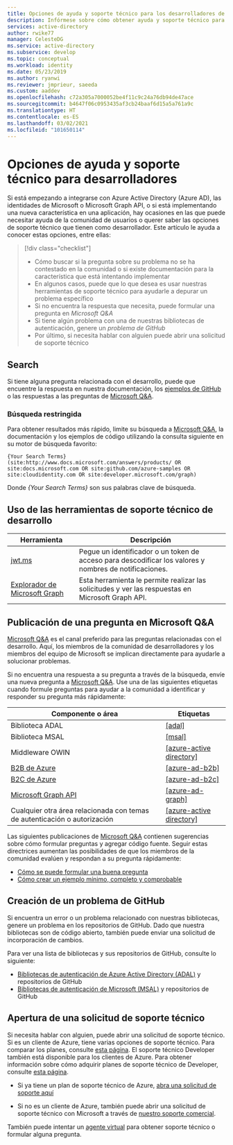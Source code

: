 ```yaml
---
title: Opciones de ayuda y soporte técnico para los desarrolladores de aplicaciones de Azure AD
description: Infórmese sobre cómo obtener ayuda y soporte técnico para preguntas relacionadas con el desarrollo, y para resolver los problemas que pueden surgir al crear aplicaciones que se integran con las identidades de Microsoft (Azure Active Directory y cuenta Microsoft)
services: active-directory
author: rwike77
manager: CelesteDG
ms.service: active-directory
ms.subservice: develop
ms.topic: conceptual
ms.workload: identity
ms.date: 05/23/2019
ms.author: ryanwi
ms.reviewer: jmprieur, saeeda
ms.custom: aaddev
ms.openlocfilehash: c72a305a7000052be4f11c9c24a76db94de47ace
ms.sourcegitcommit: b4647f06c0953435af3cb24baaf6d15a5a761a9c
ms.translationtype: HT
ms.contentlocale: es-ES
ms.lasthandoff: 03/02/2021
ms.locfileid: "101650114"
---
```

# <a name="support-and-help-options-for-developers"></a>Opciones de ayuda y soporte técnico para desarrolladores

Si está empezando a integrarse con Azure Active Directory (Azure AD), las identidades de Microsoft o Microsoft Graph API, o si está implementando una nueva característica en una aplicación, hay ocasiones en las que puede necesitar ayuda de la comunidad de usuarios o querer saber las opciones de soporte técnico que tienen como desarrollador. Este artículo le ayuda a conocer estas opciones, entre ellas:

> [!div class="checklist"]
> * Cómo buscar si la pregunta sobre su problema no se ha contestado en la comunidad o si existe documentación para la característica que está intentando implementar
> * En algunos casos, puede que lo que desea es usar nuestras herramientas de soporte técnico para ayudarle a depurar un problema específico
> * Si no encuentra la respuesta que necesita, puede formular una pregunta en *Microsoft Q&A*
> * Si tiene algún problema con una de nuestras bibliotecas de autenticación, genere un *problema de GitHub*
> * Por último, si necesita hablar con alguien puede abrir una solicitud de soporte técnico

## <a name="search"></a>Search

Si tiene alguna pregunta relacionada con el desarrollo, puede que encuentre la respuesta en nuestra documentación, los [ejemplos de GitHub](https://github.com/azure-samples) o las respuestas a las preguntas de [Microsoft Q&A](/answers/products/).

### <a name="scoped-search"></a>Búsqueda restringida

Para obtener resultados más rápido, limite su búsqueda a [Microsoft Q&A](/answers/products/), la documentación y los ejemplos de código utilizando la consulta siguiente en su motor de búsqueda favorito:

```
{Your Search Terms} (site:http://www.docs.microsoft.com/answers/products/ OR site:docs.microsoft.com OR site:github.com/azure-samples OR site:cloudidentity.com OR site:developer.microsoft.com/graph)
```

Donde *{Your Search Terms}* son sus palabras clave de búsqueda.

## <a name="use-the-development-support-tools"></a>Uso de las herramientas de soporte técnico de desarrollo

| Herramienta  | Descripción  |
|---------|---------|
| [jwt.ms](https://jwt.ms) | Pegue un identificador o un token de acceso para descodificar los valores y nombres de notificaciones. |
| [Explorador de Microsoft Graph](https://developer.microsoft.com/graph/graph-explorer)| Esta herramienta le permite realizar las solicitudes y ver las respuestas en Microsoft Graph API. |

## <a name="post-a-question-to-microsoft-qa"></a>Publicación de una pregunta en Microsoft Q&A

[Microsoft Q&A](/answers/products/) es el canal preferido para las preguntas relacionadas con el desarrollo. Aquí, los miembros de la comunidad de desarrolladores y los miembros del equipo de Microsoft se implican directamente para ayudarle a solucionar problemas.

Si no encuentra una respuesta a su pregunta a través de la búsqueda, envíe una nueva pregunta a [Microsoft Q&A](/answers/products/). Use una de las siguientes etiquetas cuando formule preguntas para ayudar a la comunidad a identificar y responder su pregunta más rápidamente:

|Componente o área  | Etiquetas |
|---------|---------|
| Biblioteca ADAL | [[adal]](/answers/topics/azure-ad-adal-deprecation.html) |
| Biblioteca MSAL     | [[msal]](/answers/topics/azure-ad-msal.html) |
| Middleware OWIN  | [[azure-active directory]](/answers/topics/azure-active-directory.html) |
| [B2B de Azure](../external-identities/what-is-b2b.md)  | [[azure-ad-b2b]](/answers/topics/azure-ad-b2b.html) |
| [B2C de Azure](https://azure.microsoft.com/services/active-directory-b2c/)  | [[azure-ad-b2c]](/answers/topics/azure-ad-b2c.html) |
| [Microsoft Graph API](https://developer.microsoft.com/graph/) | [[azure-ad-graph]](/answers/topics/azure-ad-graph.html) |
| Cualquier otra área relacionada con temas de autenticación o autorización | [[azure-active directory]](/answers/topics/azure-active-directory.html) |

Las siguientes publicaciones de [Microsoft Q&A](/answers/products/) contienen sugerencias sobre cómo formular preguntas y agregar código fuente. Seguir estas directrices aumentan las posibilidades de que los miembros de la comunidad evalúen y respondan a su pregunta rápidamente:

* [Cómo se puede formular una buena pregunta](/answers/articles/24951/how-to-write-a-quality-question.html)
* [Cómo crear un ejemplo mínimo, completo y comprobable](/answers/articles/24907/how-to-write-a-quality-answer.html)

## <a name="create-a-github-issue"></a>Creación de un problema de GitHub

Si encuentra un error o un problema relacionado con nuestras bibliotecas, genere un problema en los repositorios de GitHub. Dado que nuestra bibliotecas son de código abierto, también puede enviar una solicitud de incorporación de cambios.

Para ver una lista de bibliotecas y sus repositorios de GitHub, consulte lo siguiente:

* [Bibliotecas de autenticación de Azure Active Directory (ADAL)](../azuread-dev/active-directory-authentication-libraries.md) y repositorios de GitHub
* [Bibliotecas de autenticación de Microsoft (MSAL)](reference-v2-libraries.md) y repositorios de GitHub

## <a name="open-a-support-request"></a>Apertura de una solicitud de soporte técnico

Si necesita hablar con alguien, puede abrir una solicitud de soporte técnico. Si es un cliente de Azure, tiene varias opciones de soporte técnico. Para comparar los planes, consulte [esta página](https://azure.microsoft.com/support/plans/). El soporte técnico Developer también está disponible para los clientes de Azure. Para obtener información sobre cómo adquirir planes de soporte técnico de Developer, consulte [esta página](https://azure.microsoft.com/support/plans/developer/).

* Si ya tiene un plan de soporte técnico de Azure, [abra una solicitud de soporte aquí](https://portal.azure.com/#blade/Microsoft_Azure_Support/HelpAndSupportBlade/newsupportrequest)

* Si no es un cliente de Azure, también puede abrir una solicitud de soporte técnico con Microsoft a través de [nuestro soporte comercial](https://support.serviceshub.microsoft.com/supportforbusiness).

También puede intentar un [agente virtual](https://support.microsoft.com/contactus/?ws=support) para obtener soporte técnico o formular alguna pregunta.